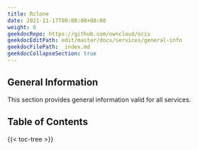 ```yaml
---
title: Rclone
date: 2021-11-17T00:00:00+00:00
weight: 0
geekdocRepo: https://github.com/owncloud/ocis
geekdocEditPath: edit/master/docs/services/general-info
geekdocFilePath: _index.md
geekdocCollapseSection: true
---
```


## General Information

This section provides general information valid for all services.

## Table of Contents

{{< toc-tree >}}

